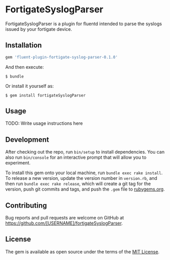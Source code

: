 # FortigateSyslogParser

FortigateSyslogParser is a plugin for fluentd intended to parse the syslogs issued by your fortigate device.

## Installation

```ruby
gem 'fluent-plugin-fortigate-syslog-parser-0.1.0'
```

And then execute:

    $ bundle

Or install it yourself as:

    $ gem install fortigateSyslogParser

## Usage

TODO: Write usage instructions here

## Development

After checking out the repo, run `bin/setup` to install dependencies. You can also run `bin/console` for an interactive prompt that will allow you to experiment.

To install this gem onto your local machine, run `bundle exec rake install`. To release a new version, update the version number in `version.rb`, and then run `bundle exec rake release`, which will create a git tag for the version, push git commits and tags, and push the `.gem` file to [rubygems.org](https://rubygems.org).

## Contributing

Bug reports and pull requests are welcome on GitHub at https://github.com/[USERNAME]/fortigateSyslogParser.

## License

The gem is available as open source under the terms of the [MIT License](https://opensource.org/licenses/MIT).
